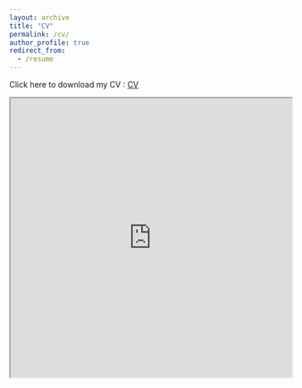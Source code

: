 ```yaml
---
layout: archive
title: "CV"
permalink: /cv/
author_profile: true
redirect_from:
  - /resume
---
```


Click here to download my CV : 
<a href="https://adrien-berard.github.io/website.github.io/files/Academic_CV_Adrien_Berard.pdf" target="_blank" download="Academic_CV_Adrien_Berard4.pdf">CV</a>

<iframe src="https://adrien-berard.github.io/website.github.io/files/Academic_CV_Adrien_Berard.pdf" width="100%" height="500px"> </iframe>
